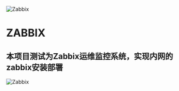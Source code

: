 ![Zabbix]( https://github.com/shenyingkun/Linux-Zabbix-Grafana/blob/master/Zabbix.png )

# ZABBIX

## 本项目测试为Zabbix运维监控系统，实现内网的zabbix安装部署

![Zabbix]( https://github.com/shenyingkun/Linux-Zabbix-Grafana/blob/master/Grafana.png )

